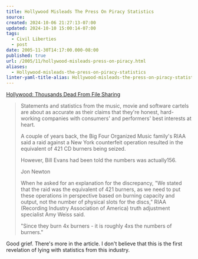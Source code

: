 ```yaml
---
title: Hollywood Misleads The Press On Piracy Statistics
source: 
created: 2024-10-06 21:27:13-07:00
updated: 2024-10-10 15:00:14-07:00
tags:
  - Civil Liberties
  - post
date: 2005-11-30T14:17:00.000-08:00
published: true
url: /2005/11/hollywood-misleads-press-on-piracy.html
aliases:
  - Hollywood-misleads-the-press-on-piracy-statistics
linter-yaml-title-alias: Hollywood-misleads-the-press-on-piracy-statistics
---
```



[Hollywood: Thousands Dead From File Sharing](http://www.mp3newswire.net/stories/5002/pressfiction.html "Hollywood: Thousands Dead From File Sharing")  
  

>   
> Statements and statistics from the music, movie and software cartels are about as accurate as their claims that they're honest, hard-working companies with consumers' and performers' best interests at heart.  
>   
> A couple of years back, the Big Four Organized Music family's RIAA said a raid against a New York counterfeit operation resulted in the equivalent of 421 CD burners being seized.  
>   
> However, Bill Evans had been told the numbers was actually156.  
>   
>   
> Jon Newton  
>   
> When he asked for an explanation for the discrepancy, "We stated that the raid was the equivalent of 421 burners, as we need to put these operations in perspective based on burning capacity and output, not the number of physical slots for the discs," RIAA (Recording Industry Association of America) truth adjustment specialist Amy Weiss said.  
>   
> "Since they burn 4x burners - it is roughly 4xs the numbers of burners."  

  
  
Good grief. There's more in the article. I don't believe that this is the first revelation of lying with statistics from this industry.